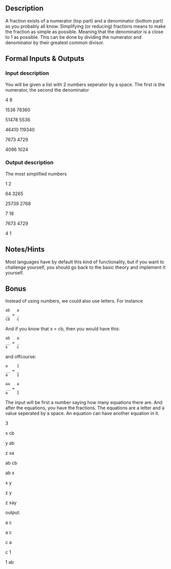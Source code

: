 ## Description

A fraction exists of a numerator (top part) and a denominator (bottom part) as you probably all know.
Simplifying (or reducing) fractions means to make the fraction as simple as possible. Meaning that the denominator is a close to 1 as possible. This can be done by dividing the numerator and denominator by their greatest common divisor.

## Formal Inputs & Outputs

### Input description

You will be given a list with 2 numbers seperator by a space. The first is the numerator, the second the denominator

4 8

1536 78360

51478 5536

46410 119340

7673 4729

4096 1024

### Output description

The most simplified numbers

1 2

64 3265

25739 2768

7 18

7673 4729

4 1

## Notes/Hints

Most languages have by default this kind of functionality, but if you want to challenge yourself, you should go back to the basic theory and implement it yourself.

## Bonus

Instead of using numbers, we could also use letters.
For instance

```
ab   a
__ = _
cb   c
```

And if you know that x = cb, then you would have this:
```
ab   a
__ = _
x    c  
```
and offcourse:
```
a    1
__ = _
a    1

aa   a
__ = _
a    1
```
The input will be first a number saying how many equations there are. And after the equations, you have the fractions.
The equations are a letter and a value seperated by a space. An equation can have another equation in it.

3

x cb

y ab

z xa

ab cb

ab x

x y

z y

z xay

output:

a c

a c

c a

c 1

1 ab
